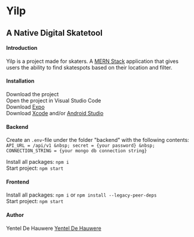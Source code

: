 # Yilp #
## A Native Digital Skatetool ##

#### Introduction ####
Yilp is a project made for skaters. A [MERN Stack](https://www.mongodb.com/mern-stack "MERN Stack") application that gives users the ability to find skatespots based on their location and filter. 

#### Installation ####
Download the project\
Open the project in Visual Studio Code \
Download [Expo](https://expo.dev/ "Expo")\
Download [Xcode](https://developer.apple.com/xcode/resources/ "Xcode") and/or [Android Studio](https://developer.android.com/studio "Android Studio")

#### Backend ####
Create an `.env`-file under the folder "backend" with the following contents:\
`API_URL = /api/v1 &nbsp;
secret = {your password} &nbsp; 
CONNECTION_STRING = {your mongo db connection string}`

Install all packages: `npm i`\
Start project: `npm start`

#### Frontend ####
Install all packages: `npm i` or `npm install --legacy-peer-deps`\
Start project: `npm start`

#### Author ####
Yentel De Hauwere [Yentel De Hauwere](https://github.com/YentelDeHauwere "Yentel De Hauwere")
